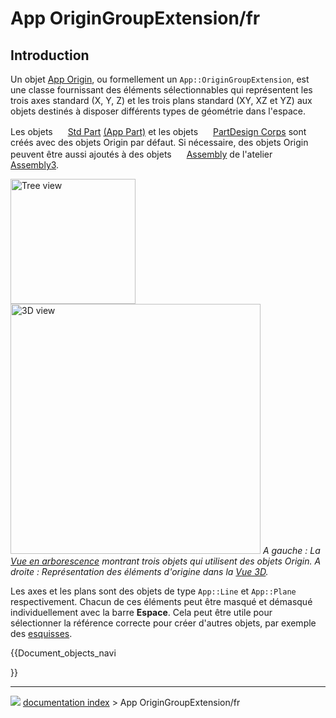 # App OriginGroupExtension/fr
## Introduction

Un objet [App Origin](App_OriginGroupExtension/fr.md), ou formellement un `App::OriginGroupExtension`, est une classe fournissant des éléments sélectionnables qui représentent les trois axes standard (X, Y, Z) et les trois plans standard (XY, XZ et YZ) aux objets destinés à disposer différents types de géométrie dans l\'espace.

Les objets <img alt="" src=images/Std_Part.svg  style="width:16px;"> [Std Part](Std_Part/fr.md) [(App Part)](App_Part/fr.md) et les objets <img alt="" src=images/PartDesign_Body.svg  style="width:16px;"> [PartDesign Corps](PartDesign_Body/fr.md) sont créés avec des objets Origin par défaut. Si nécessaire, des objets Origin peuvent être aussi ajoutés à des objets <img alt="" src=images/Assembly_Assembly_Tree.svg  style="width:16px;"> [Assembly](Assembly3_CreateAssembly/fr.md) de l\'atelier <img alt="" src=images/Assembly3_workbench_icon.svg  style="width:16px;"> [Assembly3](Assembly3_Workbench/fr.md).

<img alt="Tree view" src=images/App_OriginGroupExtension_example.png  style="width:200px;"> <img alt="3D view" src=images/App_OriginGroupExtension-02.png  style="width:400px;"> 
*A gauche : La [Vue en arborescence](Tree_view/fr.md) montrant trois objets qui utilisent des objets Origin. A droite : Représentation des éléments d'origine dans la [Vue 3D](3D_view/fr.md).*

Les axes et les plans sont des objets de type `App::Line` et `App::Plane` respectivement. Chacun de ces éléments peut être masqué et démasqué individuellement avec la barre **Espace**. Cela peut être utile pour sélectionner la référence correcte pour créer d\'autres objets, par exemple des [esquisses](Sketch/fr.md).


{{Document_objects_navi

}}



---
![](images/Right_arrow.png) [documentation index](../README.md) > App OriginGroupExtension/fr
